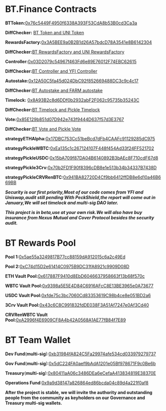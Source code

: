 # BT.Finance Contracts

 

**BTToken:**[0x76c5449F4950f6338A393F53CdA8b53B0cd3Ca3a](https://etherscan.io/address/0x76c5449f4950f6338a393f53cda8b53b0cd3ca3a)  

**DiffChecker:** [BT Token and UNI Token](https://www.diffchecker.com/FjZy74l0)

**RewardsFactory:**[0x3A5BEE9a0B2B1d26A57bdcD78A3541e8B6142304](https://etherscan.io/address/0x3a5bee9a0b2b1d26a57bdcd78a3541e8b6142304)

**DiffChecker:**[BT RewardsFactory and UNI RewardsFactory](https://www.diffchecker.com/K2ZnehSx)

**Controller:**[0x03D2079c54967f463Fd6e89E76012F74EBC62615](https://etherscan.io/address/0x03d2079c54967f463fd6e89e76012f74ebc62615)

**DiffChecker:**[BT Controller and YFI Controller](https://www.diffchecker.com/AiaVLTwk)

**Autostake:**[0x12A50C5fa45d024DbC92f852669488DC3c9c4c17](https://etherscan.io/address/0x12a50c5fa45d024dbc92f852669488dc3c9c4c17)

**DiffChecker:**[BT Autostake and FARM autostake](https://www.diffchecker.com/IxQOAiVL)

**Timelock:** [0x8A93B2c8d6DDf0b2932abF2F062c95735b35243C](https://etherscan.io/address/0x8A93B2c8d6DDf0b2932abF2F062c95735b35243C)

**DiffChecker:**[BT Timelock and Pickle Timelock](https://www.diffchecker.com/dvszqcHc)

**Vote:**[0x85E129b851d07D942e743f9444D637f57d3E3767](https://etherscan.io/address/0x85E129b851d07D942e743f9444D637f57d3E3767)

**DiffChecker:**[BT Vote and Pickle Vote](https://www.diffchecker.com/jGwllLHl)

 

**strategyETHAlpha:**[0x17DBC753Cc51beBcd7dFb4CAAFc91129285dC975](https://etherscan.io/address/0x17DBC753Cc51beBcd7dFb4CAAFc91129285dC975)

**strategyPickleWBTC:**[0xEa135c1c267124107F448f454Ad33f24FF521702](https://etherscan.io/address/0xEa135c1c267124107F448f454Ad33f24FF521702)

**strategyPickleUSDC:**[0x15bA709f87DA04B6140892B3bAEc8F710cdF67d8](https://etherscan.io/address/0x15bA709f87DA04B6140892B3bAEc8F710cdF67d8)

**strategyPickle3Crv:**[0x70b2FD1F90f8396cDB8e1e513b34b34337B7438D](https://etherscan.io/address/0x70b2FD1F90f8396cDB8e1e513b34b34337B7438D)

**strategyPickleCRVRenBTC:**[0x941BA82720D4Cf9bb6412ffDB8e6d10a46B669BB](https://etherscan.io/address/0x941BA82720D4Cf9bb6412ffDB8e6d10a46B669BB)

 

***Security is our first priority,Most of our code comes from YFI and Uniswap,audit still pending With PeckShield,the report will come out in January,We will set timelock and multi-sig DAO later.***

***This project is in beta,use at your own risk.We will also have buy insurance from Nexus Mutual and Cover Protocol besides the security audit.***

 

# BT Rewards Pool

**Pool 1:**[0x5ae55a3249817B77cc88159dA912015c6a2c49Ed](https://etherscan.io/address/0x5ae55a3249817b77cc88159da912015c6a2c49ed)

**Pool 2:**[0xC74d15D2e61414C0975B9DC31fA8921c9909D08D](https://etherscan.io/address/0xc74d15d2e61414c0975b9dc31fa8921c9909d08d)

**ETH Vault Pool:**[0x617887F9410d8EbD6046637958663f13b68f570c](https://etherscan.io/address/0x617887f9410d8ebd6046637958663f13b68f570c)

**WBTC Vault Pool:**[0x9398a5E5E4D84C6916AFcC8E13BE3965e0A73677](https://etherscan.io/address/0x9398a5e5e4d84c6916afcc8e13be3965e0a73677)

**USDC Vault Pool:**[0xfde75c3bc7060Cd83353619C98b4ce8e051BD2a6](https://etherscan.io/address/0xfde75c3bc7060cd83353619c98b4ce8e051bd2a6)

**3Crv Vault Pool:**[0x43c6C8C991832fdDE038F3A51Af7247e0Af3Cd40](https://etherscan.io/address/0x43c6c8c991832fdde038f3a51af7247e0af3cd40)

**CRVRenWBTC Vault Pool:**[0xA2996f4E6909CF8A4b42A0568A1AE77fB84f7E89](https://etherscan.io/address/0xa2996f4e6909cf8a4b42a0568a1ae77fb84f7e89)

 

# BT Team Wallet

**Dev Fund**(**multi-sig**):[0xb31984fA824C5Fa29974afe534cd033979279737](https://etherscan.io/address/0xb31984fa824c5fa29974afe534cd033979279737)

**Gov Fund**(**multi-sig**):[0x5dC224FA0aef9bAdA1201e05Bf978671F9c0Be6b](https://etherscan.io/address/0x5dc224fa0aef9bada1201e05bf978671f9c0be6b)

**Treasury**(**multi-sig**):[0x80411aA06c3486DEa6eCefaA413834819E38370E](https://etherscan.io/address/0x80411aa06c3486dea6ecefaa413834819e38370e)

**Operations Fund**:[0x9a9d38147a826864ed86bcda04c89d4a221f0af8](https://etherscan.io/address/0x9a9d38147a826864ed86bcda04c89d4a221f0af8)

**After the project is stable, we will invite the authority and outstanding people from the community as keyholders on our Governance and Treasury multi-sig wallets.**